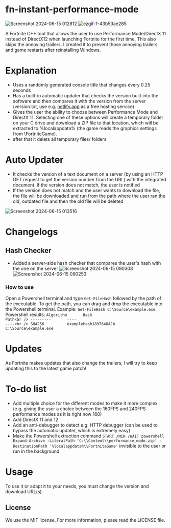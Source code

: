# fn-instant-performance-mode
![Screenshot 2024-06-15 012812](https://github.com/kopithe/fn-instant-performance-mode/assets/166122699/b764d806-f82f-4e6f-af35-95abb30c94dd)
![ezgif-1-43b53ae285](https://github.com/kopithe/fn-instant-performance-mode/assets/166122699/597e33d3-b04d-4f17-b00b-d40c551c2727)

A Fortnite C++ tool that allows the user to use Performance Mode/DirectX 11 instead of DirectX12 when launching Fortnite for the first time. This also skips the annoying trailers. I created it to prevent those annoying trailers and game restarts after reinstalling Windows.

# Explanation 
- Uses a randomly generated console title that changes every 0.25 seconds
- Has a built-in automatic updater that checks the version built into the software and then compares it with the version from the server (version.txt, use e.g. [netlify.app](https://www.netlify.com/) as a free hosting service)
- Gives the user the ability to choose between Performance Mode and DirectX 11. Selecting one of these options will create a temporary folder on your C drive and download a ZIP file to that location, which will be extracted to %localappdata% (the game reads the graphics settings from \FortniteGame).
- after that it delets all temporary files/ folders

# Auto Updater
- It checks the version of a text document on a server (by using an HTTP GET request to get the version number from the URL) with the integrated document. If the version does not match, the user is notified
- If the version does not match and the user wants to download the file, the file will be downloaded and run from the path where the user ran the old, outdated file and then the old file will be deleted
  
![Screenshot 2024-06-15 013516](https://github.com/kopithe/fn-instant-performance-mode/assets/166122699/68ee292e-a705-4d8c-9cca-da7a9dc0857f)

# Changelogs
## Hash Checker
- Added a server-side hash checker that compares the user's hash with the one on the server
![Screenshot 2024-06-15 090308](https://github.com/kopithe/fn-instant-performance-mode/assets/166122699/7e45a37f-38d8-41f3-9f89-cc6711f8ceb2)
![Screenshot 2024-06-15 090253](https://github.com/kopithe/fn-instant-performance-mode/assets/166122699/021298a5-52aa-4c2a-bd0a-e3fa2b90c926)

### How to use
Open a Powershell terminal and type `Get-FileHash` followed by the path of the executable. To get the path, you can drag and drop the executable into the Powershell terminal. Example: `Get-FileHash C:\Source\example.exe`.
Powershell results: `Algorithm       Hash                                                                   Path<br />
---------       ----                                                                   ----<br />
SHA256          exampleHash189764UAJb       C:\Source\example.exe`


# Updates
As Fortnite makes updates that also change the trailers, I will try to keep updating this to the latest game patch!

# To-do list
- Add multiple choice for the different modes to make it more complex (e.g. giving the user a choice between the 160FPS and 240FPS performance modes as it is right now 160)
- Add DirectX 11 and 12
- Add an anti-debugger to detect e.g. HTTP debugger (can be used to bypass the automatic updater, which is extremely easy)
- Make the Powershell extraction command `START /MIN /WAIT powershell Expand-Archive -LiteralPath 'C:\\Content\\performance_mode.zip' -DestinationPath '%localappdata%\\FortniteGame'` invisible to the user or run in the background

# Usage
To use it or adapt it to your needs, you must change the version and download URL(s).


<!-- LICENSE -->
## License

We use the MIT license. For more information, please read the LICENSE file.
